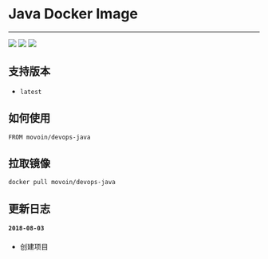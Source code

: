 # Java Docker Image

------

![](https://img.shields.io/badge/Category-DevOPS-yellow.svg)
![](https://img.shields.io/badge/Docker-1.12.3-blue.svg)
![](https://img.shields.io/badge/License-Private-red.svg)

## 支持版本

- `latest`

## 如何使用

```
FROM movoin/devops-java
```

## 拉取镜像

```
docker pull movoin/devops-java
```

## 更新日志

#### `2018-08-03`

- 创建项目
